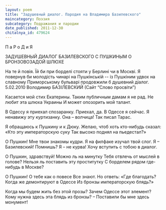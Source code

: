 ```yaml
---
layout: poem
title: "Задушевный диалог. Пародия на Владимира Базилевского"
maincategory: Поэзия
subcategory: Подражания и пародии
date_published: 2011-12-30
chitalnya_id: 479624
---
```




П а Р о Д и Я

ЗАДУШЕВНЫЙ ДИАЛОГ
БАЗИЛЕВСКОГО С ПУШКИНЫМ
О БРОНЗОВОЗАДОЙ ШЛЮХЕ

На те й повія. Їй би при борделі
стояти у Берлині чи в Москві.
Я повернув би молодість чинарі
на Пушкінській -- із Пушкіним удвох
на славному Приморському бульварі
продовжили б душевний діалог.
5.02.2010
Володимир БАЗІЛЕВСКИЙ
(Сайт “Слово просвіти”)

Касается мой стих Екатерины.
Таким публичным дамам я не рад.
Не любит эта шлюха Украины
И может опозорить мой талант.

В Одессу я приехал спозаранку.
Приехал, да. В Одессе я сейчас.
Я ненавижу эту куртизанку.
Она – волчица! Так писал Тарас.

Я обращаюсь к Пушкину и к Дюку.
Желаю, чтоб хоть кто-нибудь сказал:
«Кто эту императорскую суку
Так высоко поднял на пьедестал?»

О Пушкин! Мне твои знакомы кудри.
Я на филфаке изучал твой слог.
Я – Базилевский! Помнишь? Я – не курва!
Хочу вступить с тобою в диалог.

О Пушкин, здравствуй! Можно ль на минутку
Тебя отвлечь от мыслей в голове?
Нельзя ль поставить эту проститутку
С борделем рядом где-нибудь в Москве?

О Пушкин! О тебе как о повесе
Все знают. Но ответь: «Где благодать?
Когда же демонтируют в Одессе
Из бронзы императорскую блядь?»

Когда мы будем жить без этой прозы?
Зачем Одессе этот элемент?
Кому нужна здесь эта блядь из бронзы? – 
Поставили бы мне здесь монумент!







